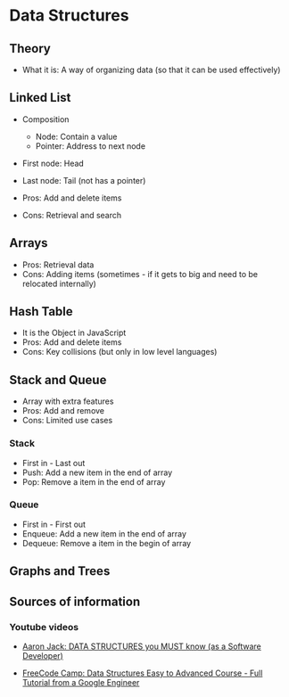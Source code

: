 # Data Structures

## Theory

- What it is: A way of organizing data (so that it can be used effectively)

## Linked List

- Composition

  - Node: Contain a value
  - Pointer: Address to next node

- First node: Head
- Last node: Tail (not has a pointer)

- Pros: Add and delete items
- Cons: Retrieval and search

## Arrays

- Pros: Retrieval data
- Cons: Adding items (sometimes - if it gets to big and need to be relocated internally)

## Hash Table

- It is the Object in JavaScript
- Pros: Add and delete items
- Cons: Key collisions (but only in low level languages)

## Stack and Queue

- Array with extra features
- Pros: Add and remove
- Cons: Limited use cases

### Stack

- First in - Last out
- Push: Add a new item in the end of array
- Pop: Remove a item in the end of array

### Queue

- First in - First out
- Enqueue: Add a new item in the end of array
- Dequeue: Remove a item in the begin of array

## Graphs and Trees

## Sources of information

### Youtube videos

- [Aaron Jack: DATA STRUCTURES you MUST know (as a Software Developer)](https://www.youtube.com/watch?v=sVxBVvlnJsM)

- [FreeCode Camp: Data Structures Easy to Advanced Course - Full Tutorial from a Google Engineer](https://www.youtube.com/watch?v=RBSGKlAvoiM&t=2s)
